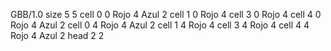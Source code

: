<gs-board> GBB/1.0
size 5 5
cell 0 0 Rojo 4 Azul 2
cell 1 0 Rojo 4
cell 3 0 Rojo 4 
cell 4 0 Rojo 4 Azul 2
cell 0 4 Rojo 4 Azul 2
cell 1 4 Rojo 4
cell 3 4 Rojo 4 
cell 4 4 Rojo 4 Azul 2
head 2 2
 </gs-board>